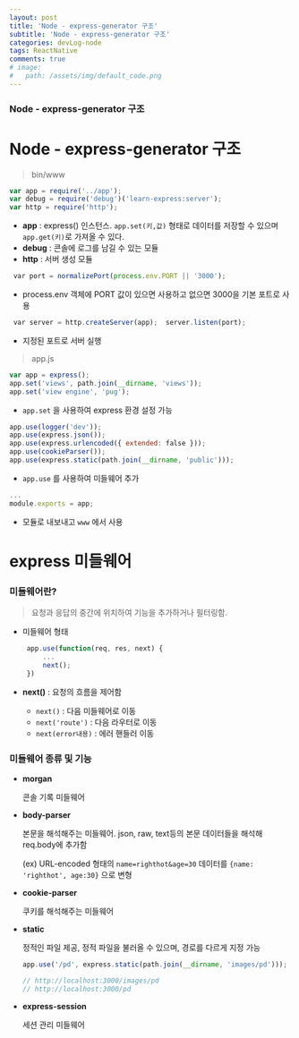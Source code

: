 ```yaml
---
layout: post
title: 'Node - express-generator 구조'
subtitle: 'Node - express-generator 구조'
categories: devLog-node
tags: ReactNative
comments: true
# image: 
#   path: /assets/img/default_code.png
---
```


### Node - express-generator 구조

# Node - express-generator 구조

> bin/www

```jsx
var app = require('../app');  
var debug = require('debug')('learn-express:server');  
var http = require('http');
```

- **app** : express() 인스턴스. `app.set(키,값)` 형태로 데이터를 저장할 수 있으며 `app.get(키)`로 가져올 수 있다.
- **debug** : 콘솔에 로그를 남길 수 있는 모듈
- **http** : 서버 생성 모듈

 

```jsx
 var port = normalizePort(process.env.PORT || '3000');
```

- process.env 객체에 PORT 값이 있으면 사용하고 없으면 3000을 기본 포트로 사용

 

```jsx
 var server = http.createServer(app);  server.listen(port);
```

- 지정된 포트로 서버 실행

 

> app.js

```jsx
var app = express();  
app.set('views', path.join(__dirname, 'views'));  
app.set('view engine', 'pug');
```

- `app.set` 을 사용하여 express 환경 설정 가능

 

```jsx
app.use(logger('dev'));  
app.use(express.json());  
app.use(express.urlencoded({ extended: false }));  
app.use(cookieParser());  
app.use(express.static(path.join(__dirname, 'public')));
```

- `app.use` 를 사용하여 미들웨어 추가

 

```jsx
...  
module.exports = app;
```

- 모듈로 내보내고 `www` 에서 사용

   

# express 미들웨어

### 미들웨어란?

> 요청과 응답의 중간에 위치하여 기능을 추가하거나 필터링함.

- 미들웨어 형태

    ```jsx
     app.use(function(req, res, next) {
         ...
         next();
     })
    ```

- **next()** : 요청의 흐름을 제어함
    - `next()` : 다음 미들웨어로 이동
    - `next('route')` : 다음 라우터로 이동
    - `next(error내용)` : 에러 핸들러 이동

 

### 미들웨어 종류 및 기능

- **morgan**

    콘솔 기록 미들웨어

- **body-parser**

    본문을 해석해주는 미들웨어. json, raw, text등의 본문 데이터들을 해석해 req.body에 추가함

    (ex) URL-encoded 형태의 `name=righthot&age=30` 데이터를 `{name: 'righthot', age:30}` 으로 변형

- **cookie-parser**

    쿠키를 해석해주는 미들웨어

- **static**

    정적인 파일 제공, 정적 파일을 불러올 수 있으며, 경로를 다르게 지정 가능

    ```jsx
    app.use('/pd', express.static(path.join(__dirname, 'images/pd')));

    // http://localhost:3000/images/pd
    // http://localhost:3000/pd
    ```

- **express-session**

    세션 관리 미들웨어
